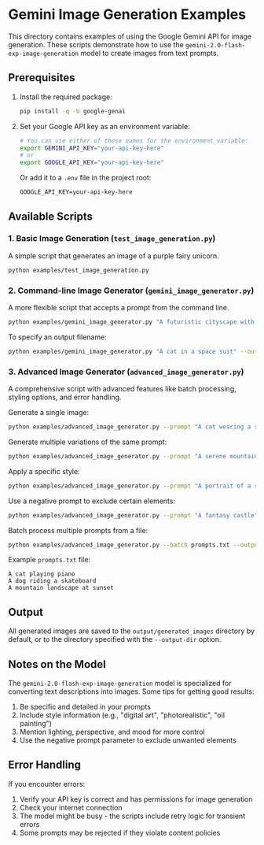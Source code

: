 # Gemini Image Generation Examples

This directory contains examples of using the Google Gemini API for image generation. These scripts demonstrate how to use the `gemini-2.0-flash-exp-image-generation` model to create images from text prompts.

## Prerequisites

1. Install the required package:
   ```bash
   pip install -q -U google-genai
   ```

2. Set your Google API key as an environment variable:
   ```bash
   # You can use either of these names for the environment variable:
   export GEMINI_API_KEY="your-api-key-here"
   # or
   export GOOGLE_API_KEY="your-api-key-here"
   ```
   
   Or add it to a `.env` file in the project root:
   ```
   GOOGLE_API_KEY=your-api-key-here
   ```

## Available Scripts

### 1. Basic Image Generation (`test_image_generation.py`)

A simple script that generates an image of a purple fairy unicorn.

```bash
python examples/test_image_generation.py
```

### 2. Command-line Image Generator (`gemini_image_generator.py`)

A more flexible script that accepts a prompt from the command line.

```bash
python examples/gemini_image_generator.py "A futuristic cityscape with flying cars and neon lights"
```

To specify an output filename:
```bash
python examples/gemini_image_generator.py "A cat in a space suit" --output space_cat
```

### 3. Advanced Image Generator (`advanced_image_generator.py`)

A comprehensive script with advanced features like batch processing, styling options, and error handling.

Generate a single image:
```bash
python examples/advanced_image_generator.py --prompt "A cat wearing a space suit on Mars"
```

Generate multiple variations of the same prompt:
```bash
python examples/advanced_image_generator.py --prompt "A serene mountain landscape" --count 3
```

Apply a specific style:
```bash
python examples/advanced_image_generator.py --prompt "A portrait of a robot" --style "oil painting"
```

Use a negative prompt to exclude certain elements:
```bash
python examples/advanced_image_generator.py --prompt "A fantasy castle" --negative-prompt "dark, gloomy"
```

Batch process multiple prompts from a file:
```bash
python examples/advanced_image_generator.py --batch prompts.txt --output-dir custom_images
```

Example `prompts.txt` file:
```
A cat playing piano
A dog riding a skateboard
A mountain landscape at sunset
```

## Output

All generated images are saved to the `output/generated_images` directory by default, or to the directory specified with the `--output-dir` option.

## Notes on the Model

The `gemini-2.0-flash-exp-image-generation` model is specialized for converting text descriptions into images. Some tips for getting good results:

1. Be specific and detailed in your prompts
2. Include style information (e.g., "digital art", "photorealistic", "oil painting")
3. Mention lighting, perspective, and mood for more control
4. Use the negative prompt parameter to exclude unwanted elements

## Error Handling

If you encounter errors:

1. Verify your API key is correct and has permissions for image generation
2. Check your internet connection
3. The model might be busy - the scripts include retry logic for transient errors
4. Some prompts may be rejected if they violate content policies

